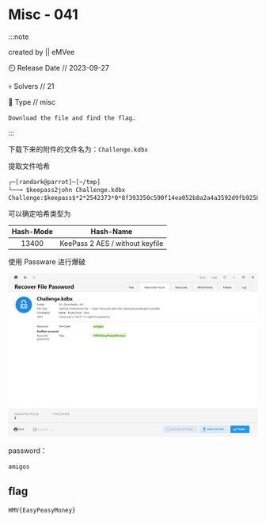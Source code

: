 # Misc - 041

:::note

created by || eMVee

⏲️ Release Date // 2023-09-27

💀 Solvers // 21

🧩 Type // misc

`Download the file and find the flag.`

:::

下载下来的附件的文件名为：`Challenge.kdbx`

提取文件哈希

```shell
┌─[randark@parrot]─[~/tmp]
└──╼ $keepass2john Challenge.kdbx 
Challenge:$keepass$*2*2542373*0*8f393350c590f14ea052b8a2a4a3592d9fb92582cbb8f20e2267770dda41e44a*6c3d17c6b9929ee1ee89b2963263f46bace4f1c4ed4ee2cb3c7795f316dfbc5e*cb7b607e3dabb68151a49b0042982a6f*7e0ac4fd1443d3d3b969688c075120e29ca5f6e1dbf0657108442d5ba375fc5e*6ce9b61d09b5f92163b06dbfb802fdb32910603f22e31c08d5db5921d56a2dea
```

可以确定哈希类型为

| Hash-Mode |            Hash-Name            |
| :-------: | :-----------------------------: |
|   13400   | KeePass 2 AES / without keyfile |

使用 Passware 进行爆破

![Passware](img/image_20240202-100233.png)

password：

```plaintext
amigos
```

## flag

```plaintext
HMV{EasyPeasyMoney}
```
